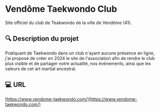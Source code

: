 # Vendôme Taekwondo Club

Site officiel du club de Teakwondo de la ville de Vendôme (41).

## :mag: Description du projet

Pratiquant de Taekwondo dans un club n'ayant aucune présence en ligne, j'ai proposé de créer en 2024 le site de l'association afin de rendre le club plus visible et de partager notre actualité, nos événements, ainsi que les valeurs de cet art martial ancestral.

## :computer: URL

[https://www.vendome-taekwondo.com/](https://www.vendome-taekwondo.com/)
